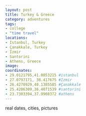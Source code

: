 ```yaml
---
layout: post
title: Turkey & Greece
category: adventures
tags:
- college
- "time travel"
locations:
- Istanbul, Turkey
- Çanakkale, Turkey
- Izmir
- Santorini
- Athens, Greece
image:
coordinates:
- 29.0121795,41.0053215 #istanbul
- 27.0797171, 38.417675 #Izmir
- 26.4270929,40.1305585 #Çanakkale
- 25.4206309,36.4071539 #santorini
- 23.7383394,37.9908372 #athens
---
```


real dates, cities, pictures